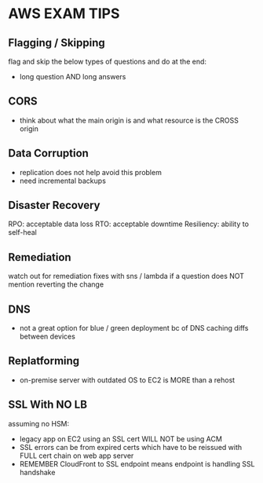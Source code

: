 # AWS EXAM TIPS

## Flagging / Skipping

flag and skip the below types of questions and do at the end:

- long question AND long answers

## CORS

- think about what the main origin is and what resource is the CROSS origin

## Data Corruption

- replication does not help avoid this problem
- need incremental backups

## Disaster Recovery

RPO: acceptable data loss
RTO: acceptable downtime
Resiliency: ability to self-heal

## Remediation

watch out for remediation fixes with sns / lambda if a question does NOT mention reverting the change

## DNS

- not a great option for blue / green deployment bc of DNS caching diffs between devices

## Replatforming

- on-premise server with outdated OS to EC2 is MORE than a rehost

## SSL With NO LB

assuming no HSM:

- legacy app on EC2 using an SSL cert WILL NOT be using ACM
- SSL errors can be from expired certs which have to be reissued with FULL cert chain on web app server
- REMEMBER CloudFront to SSL endpoint means endpoint is handling SSL handshake
